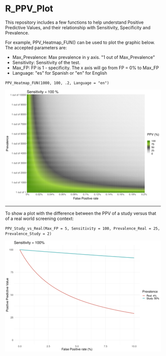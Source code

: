 # R_PPV_Plot

This repository includes a few functions to help understand Positive Predictive Values, and their relationship with Sensitivity, Specificity and Prevalence.  

For example, PPV_Heatmap_FUN() can be used to plot the graphic below. The accepted parameters are:

* Max_Prevalence: Max prevalence in y axis. "1 out of Max_Prevalence"
* Sensitivity: Sensitivity of the test. 
* Max_FP: FP is 1 - specificity. The x axis will go from FP = 0% to Max_FP
* Language: "es" for Spanish or "en" for English  


`PPV_Heatmap_FUN(1000, 100, .2, Language = "en")`  


![](outputs/PPV_heatmap/10000_100_0.2_en.png)  

---   

To show a plot with the difference between the PPV of a study versus that of a real world screening context:  

`PPV_Study_vs_Real(Max_FP = 5, Sensitivity = 100, Prevalence_Real = 25, Prevalence_Study = 2)`  

![](outputs/diagnostic_vs_screening/FP10_Sens100_PReal25_PStudy2.png)



